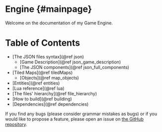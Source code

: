 Engine           {#mainpage}
=========

Welcome on the documentation of my Game Engine.

# Table of Contents
  - [The JSON files syntax](@ref json)
    - [Game Description](@ref json_game_description)
    - [The JSON components](@ref json_full_components)
  - [Tiled Maps](@ref tiledMaps)
    - [Objects](@ref map_objects)
  - [Entities](@ref entities)
  - [Lua reference](@ref lua)
  - [The files' hierarchy](@ref file_hierarchy)
  - [How to build](@ref building)
  - [Dependencies](@ref dependencies)


If you find any bugs (please consider grammar mistakes as bugs) or if you would like to propose a feature, please open an issue on [the GitHub repository](https://github.com/DocSkellington/Engine/issues).